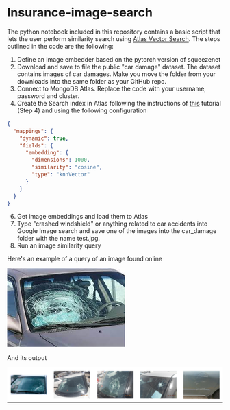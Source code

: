 # Insurance-image-search

The python notebook included in this repository contains a basic script that lets the user perform similarity search using [Atlas Vector Search](https://www.mongodb.com/products/platform/atlas-vector-search).
The steps outlined in the code are the following:

1. Define an image embedder based on the pytorch version of squeezenet
2. Download and save to file the public "car damage" dataset. The dataset contains images of car damages. Make you move the folder from your downloads into the same folder as your GitHub repo.
3. Connect to MongoDB Atlas. Replace the code with your username, password and cluster.
4. Create the Search index in Atlas following the instructions of [this](https://www.mongodb.com/developer/products/atlas/building-generative-ai-applications-vector-search-open-source-models/?hideMenu=1) tutorial (Step 4) and using the following configuration

```json
{
  "mappings": {
    "dynamic": true,
    "fields": {
      "embedding": {
        "dimensions": 1000,
        "similarity": "cosine",
        "type": "knnVector"
      }
    }
  }
}
```

6. Get image embeddings and load them to Atlas
7. Type "crashed windshield" or anything related to car accidents into Google Image search and save one of the images into the car_damage folder with the name test.jpg.
8. Run an image similarity query

Here's an example of a query of an image found online

![](test.jpg)

And its output

![](top_5.png)
